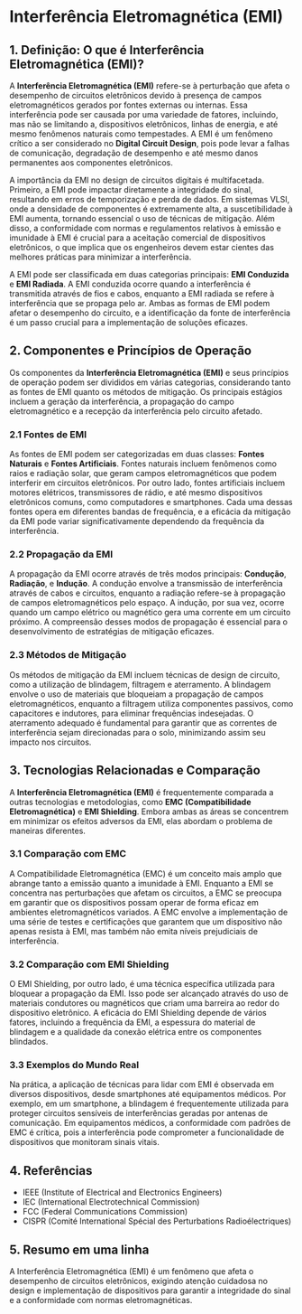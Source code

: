 # Interferência Eletromagnética (EMI)

## 1. Definição: O que é **Interferência Eletromagnética (EMI)**?
A **Interferência Eletromagnética (EMI)** refere-se à perturbação que afeta o desempenho de circuitos eletrônicos devido à presença de campos eletromagnéticos gerados por fontes externas ou internas. Essa interferência pode ser causada por uma variedade de fatores, incluindo, mas não se limitando a, dispositivos eletrônicos, linhas de energia, e até mesmo fenômenos naturais como tempestades. A EMI é um fenômeno crítico a ser considerado no **Digital Circuit Design**, pois pode levar a falhas de comunicação, degradação de desempenho e até mesmo danos permanentes aos componentes eletrônicos.

A importância da EMI no design de circuitos digitais é multifacetada. Primeiro, a EMI pode impactar diretamente a integridade do sinal, resultando em erros de temporização e perda de dados. Em sistemas VLSI, onde a densidade de componentes é extremamente alta, a suscetibilidade à EMI aumenta, tornando essencial o uso de técnicas de mitigação. Além disso, a conformidade com normas e regulamentos relativos à emissão e imunidade à EMI é crucial para a aceitação comercial de dispositivos eletrônicos, o que implica que os engenheiros devem estar cientes das melhores práticas para minimizar a interferência.

A EMI pode ser classificada em duas categorias principais: **EMI Conduzida** e **EMI Radiada**. A EMI conduzida ocorre quando a interferência é transmitida através de fios e cabos, enquanto a EMI radiada se refere à interferência que se propaga pelo ar. Ambas as formas de EMI podem afetar o desempenho do circuito, e a identificação da fonte de interferência é um passo crucial para a implementação de soluções eficazes.

## 2. Componentes e Princípios de Operação
Os componentes da **Interferência Eletromagnética (EMI)** e seus princípios de operação podem ser divididos em várias categorias, considerando tanto as fontes de EMI quanto os métodos de mitigação. Os principais estágios incluem a geração da interferência, a propagação do campo eletromagnético e a recepção da interferência pelo circuito afetado.

### 2.1 Fontes de EMI
As fontes de EMI podem ser categorizadas em duas classes: **Fontes Naturais** e **Fontes Artificiais**. Fontes naturais incluem fenômenos como raios e radiação solar, que geram campos eletromagnéticos que podem interferir em circuitos eletrônicos. Por outro lado, fontes artificiais incluem motores elétricos, transmissores de rádio, e até mesmo dispositivos eletrônicos comuns, como computadores e smartphones. Cada uma dessas fontes opera em diferentes bandas de frequência, e a eficácia da mitigação da EMI pode variar significativamente dependendo da frequência da interferência.

### 2.2 Propagação da EMI
A propagação da EMI ocorre através de três modos principais: **Condução**, **Radiação**, e **Indução**. A condução envolve a transmissão de interferência através de cabos e circuitos, enquanto a radiação refere-se à propagação de campos eletromagnéticos pelo espaço. A indução, por sua vez, ocorre quando um campo elétrico ou magnético gera uma corrente em um circuito próximo. A compreensão desses modos de propagação é essencial para o desenvolvimento de estratégias de mitigação eficazes.

### 2.3 Métodos de Mitigação
Os métodos de mitigação da EMI incluem técnicas de design de circuito, como a utilização de blindagem, filtragem e aterramento. A blindagem envolve o uso de materiais que bloqueiam a propagação de campos eletromagnéticos, enquanto a filtragem utiliza componentes passivos, como capacitores e indutores, para eliminar frequências indesejadas. O aterramento adequado é fundamental para garantir que as correntes de interferência sejam direcionadas para o solo, minimizando assim seu impacto nos circuitos.

## 3. Tecnologias Relacionadas e Comparação
A **Interferência Eletromagnética (EMI)** é frequentemente comparada a outras tecnologias e metodologias, como **EMC (Compatibilidade Eletromagnética)** e **EMI Shielding**. Embora ambas as áreas se concentrem em minimizar os efeitos adversos da EMI, elas abordam o problema de maneiras diferentes.

### 3.1 Comparação com EMC
A Compatibilidade Eletromagnética (EMC) é um conceito mais amplo que abrange tanto a emissão quanto a imunidade à EMI. Enquanto a EMI se concentra nas perturbações que afetam os circuitos, a EMC se preocupa em garantir que os dispositivos possam operar de forma eficaz em ambientes eletromagnéticos variados. A EMC envolve a implementação de uma série de testes e certificações que garantem que um dispositivo não apenas resista à EMI, mas também não emita níveis prejudiciais de interferência.

### 3.2 Comparação com EMI Shielding
O EMI Shielding, por outro lado, é uma técnica específica utilizada para bloquear a propagação da EMI. Isso pode ser alcançado através do uso de materiais condutores ou magnéticos que criam uma barreira ao redor do dispositivo eletrônico. A eficácia do EMI Shielding depende de vários fatores, incluindo a frequência da EMI, a espessura do material de blindagem e a qualidade da conexão elétrica entre os componentes blindados.

### 3.3 Exemplos do Mundo Real
Na prática, a aplicação de técnicas para lidar com EMI é observada em diversos dispositivos, desde smartphones até equipamentos médicos. Por exemplo, em um smartphone, a blindagem é frequentemente utilizada para proteger circuitos sensíveis de interferências geradas por antenas de comunicação. Em equipamentos médicos, a conformidade com padrões de EMC é crítica, pois a interferência pode comprometer a funcionalidade de dispositivos que monitoram sinais vitais.

## 4. Referências
- IEEE (Institute of Electrical and Electronics Engineers)
- IEC (International Electrotechnical Commission)
- FCC (Federal Communications Commission)
- CISPR (Comité International Spécial des Perturbations Radioélectriques)

## 5. Resumo em uma linha
A Interferência Eletromagnética (EMI) é um fenômeno que afeta o desempenho de circuitos eletrônicos, exigindo atenção cuidadosa no design e implementação de dispositivos para garantir a integridade do sinal e a conformidade com normas eletromagnéticas.